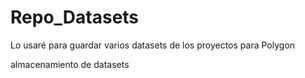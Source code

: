 # Repo_Datasets
Lo usaré para guardar varios datasets de los proyectos para Polygon

almacenamiento de datasets

